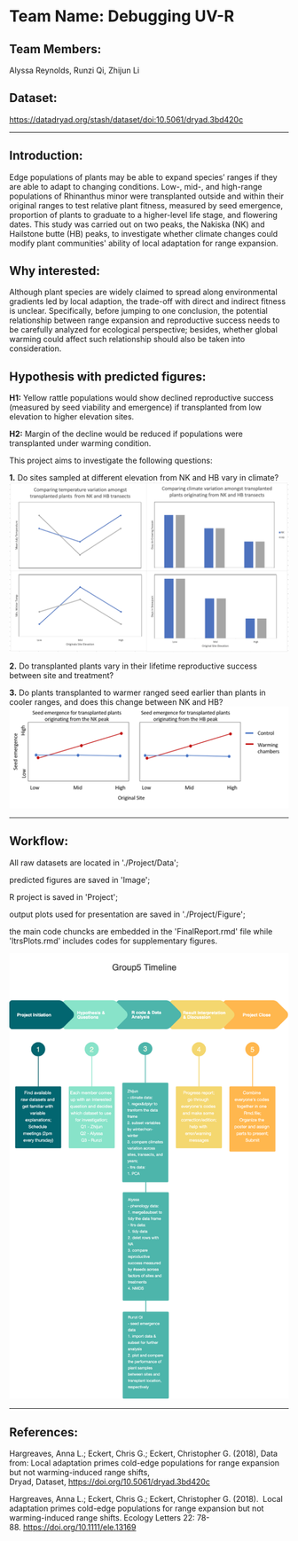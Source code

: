 # Team Name: Debugging UV-R 
## Team Members: 
Alyssa Reynolds, Runzi Qi, Zhijun Li
## Dataset:
https://datadryad.org/stash/dataset/doi:10.5061/dryad.3bd420c
***
## Introduction:
Edge populations of plants may be able to expand species’ ranges if they are able to adapt to changing conditions. Low-, mid-, and high-range populations of Rhinanthus minor were transplanted outside and within their original ranges to test relative plant fitness, measured by seed emergence, proportion of plants to graduate to a higher-level life stage, and flowering dates. This study was carried out on two peaks, the Nakiska (NK) and Hailstone butte (HB) peaks, to investigate whether climate changes could modify plant communities' ability of local adaptation for range expansion.

## Why interested:
Although plant species are widely claimed to spread along environmental gradients led by local adaption, the trade-off with direct and indirect fitness is unclear. Specifically, before jumping to one conclusion, the potential relationship between range expansion and reproductive success needs to be carefully analyzed for ecological perspective; besides, whether global warming could affect such relationship should also be taken into consideration.

## Hypothesis with predicted figures:

**H1:** Yellow rattle populations would show declined reproductive success (measured by seed viability and emergence) if transplanted from low elevation to higher elevation sites.

**H2:** Margin of the decline would be reduced if populations were transplanted under warming condition.

This project aims to investigate the following questions:


**1.** Do sites sampled at different elevation from NK and HB vary in climate?
![climate variation](https://github.com/zazauwu/432_Group5/blob/main/Image/ClimateVariation.png)

**2.** Do transplanted plants vary in their lifetime reproductive success between site and treatment?

**3.** Do plants transplanted to warmer ranged seed earlier than plants in cooler ranges, and does this change between NK and HB?
![seed emergence by transect](https://github.com/zazauwu/432_Group5/blob/main/Image/SeedEmergence.PNG) 
***

## Workflow:

All raw datasets are located in './Project/Data';

predicted figures are saved in 'Image';

R project is saved in 'Project';

output plots used for presentation are saved in './Project/Figure';

the main code chuncks are embedded in the 'FinalReport.rmd' file while 'ltrsPlots.rmd' includes codes for supplementary figures.


![workflow diagram](https://github.com/zazauwu/432_Group5/blob/main/Image/workflow.png)

***
## References:
Hargreaves, Anna L.; Eckert, Chris G.; Eckert, Christopher G. (2018), Data from: Local adaptation primes cold-edge populations for range expansion but not warming-induced range shifts, Dryad, Dataset, https://doi.org/10.5061/dryad.3bd420c

Hargreaves, Anna L.; Eckert, Chris G.; Eckert, Christopher G. (2018).  Local adaptation primes cold-edge populations for range expansion but not warming-induced range shifts. Ecology Letters 22: 78-88. https://doi.org/10.1111/ele.13169

